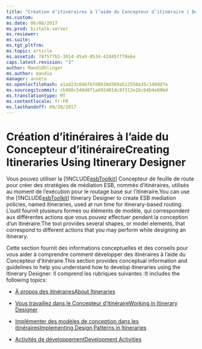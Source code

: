 ```yaml
---
title: "Création d’itinéraires à l’aide du Concepteur d’itinéraire | Documents Microsoft"
ms.custom: 
ms.date: 06/08/2017
ms.prod: biztalk-server
ms.reviewer: 
ms.suite: 
ms.tgt_pltfrm: 
ms.topic: article
ms.assetid: 78f577b5-3014-45a9-8534-42d45ff78e6e
caps.latest.revision: "3"
author: MandiOhlinger
ms.author: mandia
manager: anneta
ms.openlocfilehash: e1ad23c046f67d8030d309a512550a35c140dd7e
ms.sourcegitcommit: cb908c540d8f1a692d01dc8f313e16cb4b4e696d
ms.translationtype: MT
ms.contentlocale: fr-FR
ms.lasthandoff: 09/20/2017
---
```

# <a name="creating-itineraries-using-itinerary-designer"></a><span data-ttu-id="3502b-102">Création d’itinéraires à l’aide du Concepteur d’itinéraire</span><span class="sxs-lookup"><span data-stu-id="3502b-102">Creating Itineraries Using Itinerary Designer</span></span>
<span data-ttu-id="3502b-103">Vous pouvez utiliser la [!INCLUDE[esbToolkit](../includes/esbtoolkit-md.md)] Concepteur de feuille de route pour créer des stratégies de médiation ESB, nommés d’itinéraires, utilisés au moment de l’exécution pour le routage basé sur l’itinéraire.</span><span class="sxs-lookup"><span data-stu-id="3502b-103">You can use the [!INCLUDE[esbToolkit](../includes/esbtoolkit-md.md)] Itinerary Designer to create ESB mediation policies, named itineraries, used at run time for itinerary-based routing.</span></span> <span data-ttu-id="3502b-104">L’outil fournit plusieurs formes ou éléments de modèle, qui correspondent aux différentes actions que vous pouvez effectuer pendant la conception d’un itinéraire.</span><span class="sxs-lookup"><span data-stu-id="3502b-104">The tool provides several shapes, or model elements, that correspond to different actions that you may perform while designing an itinerary.</span></span>  
  
 <span data-ttu-id="3502b-105">Cette section fournit des informations conceptuelles et des conseils pour vous aider à comprendre comment développer des itinéraires à l’aide du Concepteur d’itinéraire.</span><span class="sxs-lookup"><span data-stu-id="3502b-105">This section provides conceptual information and guidelines to help you understand how to develop itineraries using the Itinerary Designer.</span></span> <span data-ttu-id="3502b-106">Il comprend les rubriques suivantes :</span><span class="sxs-lookup"><span data-stu-id="3502b-106">It includes the following topics:</span></span>  
  
-   [<span data-ttu-id="3502b-107">À propos des itinéraires</span><span class="sxs-lookup"><span data-stu-id="3502b-107">About Itineraries</span></span>](../esb-toolkit/about-itineraries.md)  
  
-   [<span data-ttu-id="3502b-108">Vous travaillez dans le Concepteur d’itinéraire</span><span class="sxs-lookup"><span data-stu-id="3502b-108">Working in Itinerary Designer</span></span>](../esb-toolkit/working-in-itinerary-designer.md)  
  
-   [<span data-ttu-id="3502b-109">Implémenter des modèles de conception dans les itinéraires</span><span class="sxs-lookup"><span data-stu-id="3502b-109">Implementing Design Patterns in Itineraries</span></span>](../esb-toolkit/implementing-design-patterns-in-itineraries.md)  
  
-   [<span data-ttu-id="3502b-110">Activités de développement</span><span class="sxs-lookup"><span data-stu-id="3502b-110">Development Activities</span></span>](../esb-toolkit/development-activities.md)